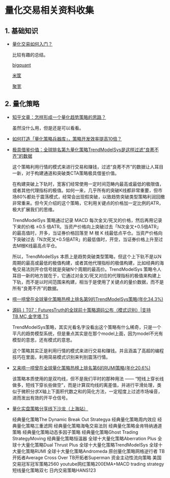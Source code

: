 # 量化交易相关资料收集

## 1. 基础知识

- [量化交易如何入门？](https://blog.csdn.net/itcast_cn/article/details/130113931)

    比较有趣的总结。

    [bigquant](https://www.bigquant.com/)

    [米筐](https://www.ricequant.com/)

    [聚宽](https://www.joinquant.com/)

## 2. 量化策略

- [知乎文章：怎样形成一个量化趋势策略的思路？](https://www.zhihu.com/question/35999598)

    虽然没什么用，但是还是可以看看。

- [如何打造「量化策略兵器库」，策略开发效率提高10倍？](https://zhuanlan.zhihu.com/p/366010280)

- [极具借鉴价值：全球排名第九量化策略TrendModelSys是这样过滤“良莠不齐”的数据](https://zhuanlan.zhihu.com/p/492963794)

    这个策略利用行情的模式来进行交易和赚钱，过滤“良莠不齐”的数据让人耳目一新，对于构建通道和突破类CTA策略极具借鉴价值。

    在构建突破上下轨时，宽客们经常使用一定时间范畴内最高或最低的极限值，或者其他代理指标的极值。如何一来，几乎所有的突破K线都非常重要，但市场80%都处于震荡模式，经常会出现假突破，以致趋势突破类型策略利润回撤非常重来。但今天介绍的这个策略，它利用关键点的价格加一定比例的ATR，极大扩展我们的思维。

    TrendModelSys 策略通过记录 MACD 每次金叉/死叉的价格，然后再用记录下来的价格 ±0.5 倍ATR。当资产价格向上突破过去「N次金叉+0.5倍ATR」的最高值时，开多，当证券价格回落至 M 根 K 线最低点平仓。当资产价格向下突破过去「N次死叉+0.5倍ATR」的最低值时，开空，当证券价格上升至过去M根K线最高点平仓。

    所以，TrendModelSys 本质上是趋势突破类型策略，但这个上下轨不是以N周期的最高或最低的极值构建，或者其他代理指标的极值构建，比如经典的海龟交易法则开仓信号就是突破N个周期的最高价。TrendModelSys 策略令人耳目一新的地方就在于，它通过对金叉/死叉对应的代理指标的极值来构建上下轨，而不是以时间范围来构建，相当于是使用了关键点的量价数据，而不是所有“良莠不齐”的数据。

- [唠一唠曾在全球量化策略热榜上排名第9的TrendModelSys策略(年化34.3%)](https://zhuanlan.zhihu.com/p/386540024)

- [源码丨T07：FuturesTruth的全球前十策略源码公布（模式识别）|支持TB,MC,金字塔,TS](https://www.sohu.com/a/214961797_813315)

    TrendModelSys策略，其实光看名字没看出这个策略有什么稀奇，只是一个平凡的趋势模型系统，但是重点其实是在那个model上面，因为model不光有模型的意思，还有模式的意思。

    这个策略其实正是利用行情的模式来进行交易和赚钱。并且涵盖了高超的编程技巧在里面，利用简易模式识别来判别震荡行情。

- [又来唠一唠曾在全球量化策略热榜上排名第6的RUMI策略(年化20.6%)](https://zhuanlan.zhihu.com/p/387287873)

    该策略本质使用的是双均线，但不是我们平时的那种用法 —— “短线上穿长线做多，短线下穿长些做空”，而是计算双均线的离差值，并进行平滑处理，类似于微积分求X轴上下面积代数之和的简化方法，一定程度上过滤市场噪音，进而发出有效的开平仓信号。

- [量化实盘策略分享线下沙龙（上海站）](https://dbcomedy.huodongxing.com/event/7774970959300?utm_source=%E6%B4%BB%E5%8A%A8%E9%A1%B5&utm_campaign=eventpage&qd=hdx_ei&qd=5428363092855)

    经典量化策略The Dynamic Break Out Strategya
    经典量化策略周内效应
    经典量化策略三重滤网
    经典量化策略海龟交易法则
    经典量化策略金肯特纳通道策略
    经典量化策略动态多因子策略
    经典量化策略Ghost Trading StrategyMoving
    经典量化策略恒温器
    全球十大量化策略Aberration Plus
    全球十大量化策略Dual Thrust Plus
    全球十大量化策略TrendModelSys
    全球十大量化策略RUMI
    全球十大量化策略Andromeda
    原创量化策略网格逆行者
    TB开拓者Average Cross Over
    TB开拓者Superman
    资金主动性流向策略
    美国交易冠军冠军策略2560
    youtube网红策略200EMA+MACD trading strategy
    短线量化策略双七
    日内交易策略HANS123
